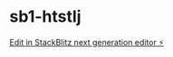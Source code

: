 # sb1-htstlj

[Edit in StackBlitz next generation editor ⚡️](https://stackblitz.com/~/github.com/Jazz008008/sb1-htstlj)